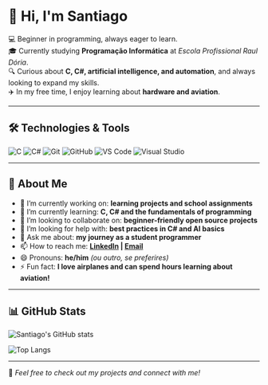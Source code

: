 # 👋 Hi, I'm Santiago

💻 Beginner in programming, always eager to learn.  
🎓 Currently studying **Programação Informática** at *Escola Profissional Raul Dória*.  
🔍 Curious about **C, C#, artificial intelligence, and automation**, and always looking to expand my skills.  
✈️ In my free time, I enjoy learning about **hardware and aviation**.  

---

## 🛠️ Technologies & Tools

![C](https://img.shields.io/badge/-C-00599C?style=flat&logo=c&logoColor=white)
![C#](https://img.shields.io/badge/-C%23-239120?style=flat&logo=c-sharp&logoColor=white)
![Git](https://img.shields.io/badge/-Git-F05032?style=flat&logo=git&logoColor=white)
![GitHub](https://img.shields.io/badge/-GitHub-181717?style=flat&logo=github&logoColor=white)
![VS Code](https://img.shields.io/badge/-VS%20Code-007ACC?style=flat&logo=visual-studio-code&logoColor=white)
![Visual Studio](https://img.shields.io/badge/-Visual%20Studio-5C2D91?style=flat&logo=visual-studio&logoColor=white)

---

## 🌟 About Me

- 🔭 I’m currently working on: **learning projects and school assignments**  
- 🌱 I’m currently learning: **C, C# and the fundamentals of programming**  
- 👯 I’m looking to collaborate on: **beginner-friendly open source projects**  
- 🤔 I’m looking for help with: **best practices in C# and AI basics**  
- 💬 Ask me about: **my journey as a student programmer**  
- 📫 How to reach me: **[LinkedIn](https://www.linkedin.com) | [Email](mailto:teuemail@exemplo.com)**  
- 😄 Pronouns: **he/him** *(ou outro, se preferires)*  
- ⚡ Fun fact: **I love airplanes and can spend hours learning about aviation!**  

---

## 📊 GitHub Stats

![Santiago's GitHub stats](https://github-readme-stats.vercel.app/api?username=SEU-USERNAME-AQUI&show_icons=true&theme=tokyonight)

![Top Langs](https://github-readme-stats.vercel.app/api/top-langs/?username=SEU-USERNAME-AQUI&layout=compact&theme=tokyonight)

---

📌 *Feel free to check out my projects and connect with me!*
